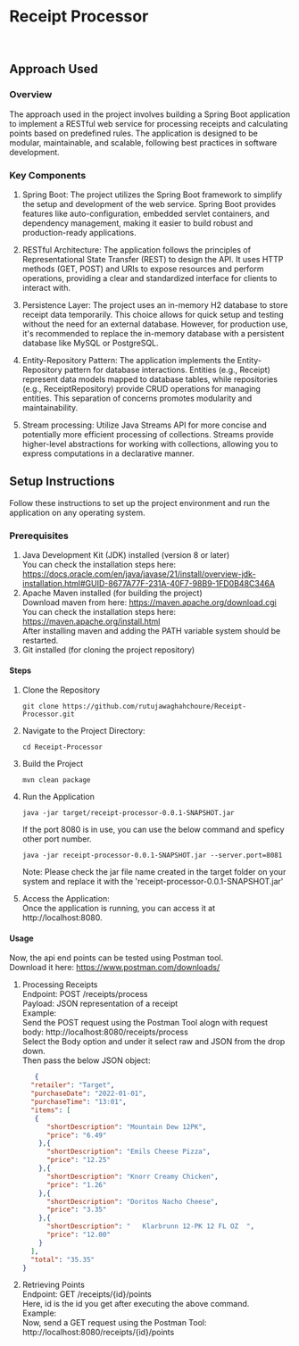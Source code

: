 # Receipt Processor<br>
<br>

## Approach Used
### Overview
The approach used in the project involves building a Spring Boot application to implement a RESTful web service for processing receipts and calculating points based on predefined rules. 
The application is designed to be modular, maintainable, and scalable, following best practices in software development.

### Key Components<br>
1. Spring Boot: The project utilizes the Spring Boot framework to simplify the setup and development of the web service. Spring Boot provides features like auto-configuration, embedded servlet containers, and dependency management, making it easier to build robust and production-ready applications.<br>

2. RESTful Architecture: The application follows the principles of Representational State Transfer (REST) to design the API. It uses HTTP methods (GET, POST) and URIs to expose resources and perform operations, providing a clear and standardized interface for clients to interact with.<br>

3. Persistence Layer: The project uses an in-memory H2 database to store receipt data temporarily. This choice allows for quick setup and testing without the need for an external database. However, for production use, it's recommended to replace the in-memory database with a persistent database like MySQL or PostgreSQL.<br>

4. Entity-Repository Pattern: The application implements the Entity-Repository pattern for database interactions. Entities (e.g., Receipt) represent data models mapped to database tables, while repositories (e.g., ReceiptRepository) provide CRUD operations for managing entities. This separation of concerns promotes modularity and maintainability.<br>

5. Stream processing: Utilize Java Streams API for more concise and potentially more efficient processing of collections. Streams provide higher-level abstractions for working with collections, allowing you to express computations in a declarative manner.<br>


## Setup Instructions
Follow these instructions to set up the project environment and run the application on any operating system.

### Prerequisites
1. Java Development Kit (JDK) installed (version 8 or later)<br>
   You can check the installation steps here: https://docs.oracle.com/en/java/javase/21/install/overview-jdk-installation.html#GUID-8677A77F-231A-40F7-98B9-1FD0B48C346A
2. Apache Maven installed (for building the project)<br>
   Download maven from here: https://maven.apache.org/download.cgi <br>
   You can check the installation steps here: https://maven.apache.org/install.html <br>
   After installing maven and adding the PATH variable system should be restarted. <br>
5. Git installed (for cloning the project repository) <br>


#### Steps
1. Clone the Repository
   ```
   git clone https://github.com/rutujawaghahchoure/Receipt-Processor.git
   ```
2. Navigate to the Project Directory:
   ```
   cd Receipt-Processor
   ```
3. Build the Project
   ```
   mvn clean package
   ```

4. Run the Application
   ```
   java -jar target/receipt-processor-0.0.1-SNAPSHOT.jar
   ```
   If the port 8080 is in use, you can use the below command and speficy other port number.
   ```
   java -jar receipt-processor-0.0.1-SNAPSHOT.jar --server.port=8081
   ```
   Note: Please check the jar file name created in the target folder on your system and replace it with the 'receipt-processor-0.0.1-SNAPSHOT.jar'

6. Access the Application:<br>
   Once the application is running, you can access it at http://localhost:8080.

#### Usage
Now, the api end points can be tested using Postman tool. <br>
Download it here: https://www.postman.com/downloads/
1. Processing Receipts<br>
    Endpoint: POST /receipts/process<br>
   Payload: JSON representation of a receipt<br>
   Example:<br>
   Send the POST request using the Postman Tool alogn with request body:
   http://localhost:8080/receipts/process<br>
   Select the Body option and under it select raw and JSON from the drop down.<br>
   Then pass the below JSON object:<br>
   ```json
      {
     "retailer": "Target",
     "purchaseDate": "2022-01-01",
     "purchaseTime": "13:01",
     "items": [
      {
         "shortDescription": "Mountain Dew 12PK",
         "price": "6.49"
       },{
         "shortDescription": "Emils Cheese Pizza",
         "price": "12.25"
       },{
         "shortDescription": "Knorr Creamy Chicken",
         "price": "1.26"
       },{
         "shortDescription": "Doritos Nacho Cheese",
         "price": "3.35"
       },{
         "shortDescription": "   Klarbrunn 12-PK 12 FL OZ  ",
         "price": "12.00"
       }
     ],
     "total": "35.35"
   }
   ```
   

3. Retrieving Points<br>
   Endpoint: GET /receipts/{id}/points<br>
   Here, id is the id you get after executing the above command.<br>
   Example:<br>
   Now, send a GET request using the Postman Tool:<br>
   http://localhost:8080/receipts/{id}/points
   
